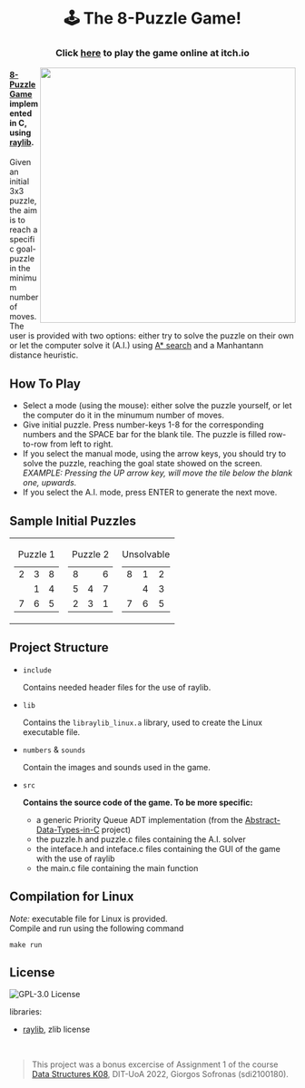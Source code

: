 <h1 align="center">🕹️ The 8-Puzzle Game!</h1> 

<h3 align="center">Click <a href="https://giorgos-sofronas.itch.io/8-puzzle-game" target="_blank">here</a> to play the game online at itch.io</h3>

<image src="https://repository-images.githubusercontent.com/479162603/40499170-5c6a-4d00-a928-88784ebc4d3e" align=right width=450>

#### [8-Puzzle Game](https://en.wikipedia.org/wiki/15_puzzle) implemented in C, using [raylib](https://www.raylib.com/).

Given an initial 3x3 puzzle, the aim is to reach a specific goal-puzzle in the minimum number of moves. The user is provided with two options: either try to solve the puzzle on their own or let the computer solve it (A.I.) using [A* search](https://en.wikipedia.org/wiki/A*_search_algorithm#:~:text=*%2Dlike%20algorithm.-,Description,shortest%20time%2C%20etc.) and a Manhantann distance heuristic.

## How To Play
- Select a mode (using the mouse): either solve the puzzle yourself, or let the computer do it in the minumum number of moves.
- Give initial puzzle. Press number-keys 1-8 for the corresponding numbers and the SPACE bar for the blank tile. The puzzle is filled row-to-row from left to right.
- If you select the manual mode, using the arrow keys, you should try to solve the puzzle, reaching the goal state showed on the screen. *EXAMPLE: Pressing the UP arrow key, will move the tile below the blank one, upwards.*
- If you select the A.I. mode, press ENTER to generate the next move.

## Sample Initial Puzzles
<table>
  <tr>
    <td>
      <table>
        <caption>Puzzle 1</caption>
        <tr>
          <td>2</td>
          <td>3</td>
          <td>8</td>
        </tr>
        <tr>
          <td> </td>
          <td>1</td>
          <td>4</td>
        </tr>
        <tr>
          <td>7</td>
          <td>6</td>
          <td>5</td>
        </tr>
      </table>
    </td>
    <td>
      <table>
        <caption>Puzzle 2</caption>
        <tr>
          <td>8</td>
          <td> </td>
          <td>6</td>
        </tr>
        <tr>
          <td>5</td>
          <td>4</td>
          <td>7</td>
        </tr>
        <tr>
          <td>2</td>
          <td>3</td>
          <td>1</td>
        </tr>
      </table>
    </td>
    <td>
      <table>
        <caption>Unsolvable</caption>
        <tr>
          <td>8</td>
          <td>1</td>
          <td>2</td>
        </tr>
        <tr>
          <td> </td>
          <td>4</td>
          <td>3</td>
        </tr>
        <tr>
          <td>7</td>
          <td>6</td>
          <td>5</td>
        </tr>
      </table>
    </td>
  </tr>
</table>

## Project Structure 

- `include`

  Contains needed header files for the use of raylib. 
  
- `lib`
  
  Contains the `libraylib_linux.a` library, used to create the Linux executable file.
  
- `numbers` & `sounds`
  
  Contain the images and sounds used in the game.
  
- `src`

  **Contains the source code of the game. To be more specific:**
    - a generic Priority Queue ADT implementation (from the [Abstract-Data-Types-in-C](https://github.com/sdi2100180/Abstract-Data-Types-in-C) project)
    - the puzzle.h and puzzle.c files containing the A.I. solver
    - the inteface.h and inteface.c files containing the GUI of the game with the use of raylib
    - the main.c file containing the main function
    
 ## Compilation for Linux
 
 *Note:* executable file for Linux is provided.
<br>
Compile and run using the following command
```
make run
```
## License
<a href="https://opensource.org/licenses/GPL-3.0" target="_blank"><img alt="GPL-3.0 License" align="left" src="https://img.shields.io/github/license/sdi12100180/8-Puzzle-Game-GUI?style=for-the-badge"></a></br>

libraries:
+ [raylib](https://github.com/raysan5/raylib/blob/be7f717a24e72e0bc84389491a063de65c106048/LICENSE), zlib license

</br>

> This project was a bonus excercise of Assignment 1 of the course<br> [Data Structures K08](https://www.di.uoa.gr/sites/default/files/undergraduate_courses_files/DIT_PPS_K08-DataStructures.pdf), DIT-UoA 2022,
Giorgos Sofronas (sdi2100180).
